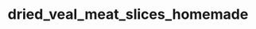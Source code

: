---
title: dried_veal_meat_slices_homemade
title_small: М'ясні слайси з телятини сушені «Домашні»
lang: "ua"

categorie: sun_dried_meat_slices

title_text: "М'ясні слайси з телятини сушені є готовою до вживання поживною м'ясною стравою."

layout: products_in
popular: "no"

description: "<p>М'ясні слайси з телятини сушені є готовою до вживання поживною м'ясною стравою, яка виготовляється шляхом засушування на сертифікованому обладнанні з застосуванням сучасних технологій до стану, при якому його подальше псування неможливе. Оскільки велика частина вологи випаровується продукт стає стабільним і може зберігатися без охолодження.</p><p>Сушене м'ясо, як постачальник білка — незмінний продукт в меню здорової людини і спортсменів, які піддаються фізичним навантаженням.</p><p>Наш продукт займає особливе місце в лінійці протеїнових продуктів, користь якого полягає в «натуральності». У ньому сконцентровані поживні речовини в природному вигляді. Тут Ви не знайдете хімічних смакових добавок. Нашими співробітниками спеціально для Вас розроблені унікальні композиції натуральних спецій, які надають продукту вишуканий смак і аромат.</p><p>Продукт має червоно-коричневий колір, має яскравий, приємним часниковим ароматом і багатим смаком, досить щільною консистенцією.</p><p>Склад: телятина 100%, сіль кухонна харчова, натуральні спеції (часник сушений мелений, перець чорний мелений, перець червоний (паприка) мелений, коріандр мелений).</p>"
permalink: "/products/sun_dried_meat_slices/dried_veal_meat_slices_homemade"
---